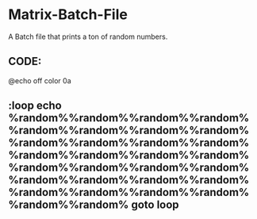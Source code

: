 # Matrix-Batch-File
A Batch file that prints a ton of random numbers.


CODE:
------------------------------------------
@echo off
color 0a

:loop
echo %random%%random%%random%%random%%random%%random%%random%%random%%random%%random%%random%%random%%random%%random%%random%%random%%random%%random%%random%%random%%random%%random%%random%%random%%random%%random%%random%%random%%random%%random%
goto loop
------------------------------------------
